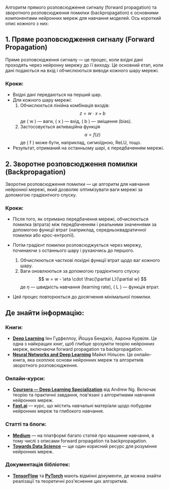 Алгоритм прямого розповсюдження сигналу (forward propagation) та зворотного розповсюдження помилки (backpropagation) є основними компонентами нейронних мереж для навчання моделей. Ось короткий опис кожного з них:

## 1. Пряме розповсюдження сигналу (Forward Propagation)
Пряме розповсюдження сигналу — це процес, коли вхідні дані проходять через нейронну мережу до її виходу. Це основний етап, коли дані подаються на вхід і обчислюються виводи кожного шару мережі.

### Кроки:
- Вхідні дані передаються на перший шар.
- Для кожного шару мережі:
  1. Обчислюється лінійна комбінація входів: 
     $$ z = w \cdot x + b $$ 
     де \( w \) — ваги, \( x \) — вхід, \( b \) — зміщення (bias).
  2. Застосовується активаційна функція 
     $$ a = f(z) $$ 
     де \( f \) може бути, наприклад, сигмоїдною, ReLU, тощо.
- Результат, отриманий на останньому шарі, є передбаченням мережі.

## 2. Зворотне розповсюдження помилки (Backpropagation)
Зворотне розповсюдження помилки — це алгоритм для навчання нейронної мережі, який дозволяє оптимізувати ваги мережі за допомогою градієнтного спуску.

### Кроки:
- Після того, як отримано передбачення мережі, обчислюється помилка (втрата) між передбаченням і реальними значеннями за допомогою функції втрат (наприклад, середньоквадратичної помилки або крос-ентропії).
- Потім градієнт помилки розповсюджується через мережу, починаючи з останнього шару і рухаючись до першого.
  1. Обчислюються часткові похідні функції втрат щодо ваг кожного шару.
  2. Ваги оновлюються за допомогою градієнтного спуску: 
     $$ w = w - \eta \cdot \frac{\partial L}{\partial w} $$ 
де $\eta$ — швидкість навчання (learning rate), \( L \) — функція втрат.

- Цей процес повторюється до досягнення мінімальної помилки.

## Де знайти інформацію:

### Книги:
- **[Deep Learning](https://www.deeplearningbook.org/)** Іен Гудфеллоу, Йошуа Бенджіо, Аарона Курвіля. Це одна з найкращих книг, щоб глибше зрозуміти теорію нейронних мереж, включаючи forward propagation та backpropagation.
- **[Neural Networks and Deep Learning](http://neuralnetworksanddeeplearning.com/)** Майкл Нільсен. Це онлайн-книга, яка охоплює основи нейронних мереж та алгоритмів зворотного розповсюдження.

### Онлайн-курси:
- **[Coursera — Deep Learning Specialization](https://www.coursera.org/specializations/deep-learning)** від Andrew Ng. Включає теорію та практичні завдання, пов'язані з алгоритмами навчання нейронних мереж.
- **[Fast.ai](https://www.fast.ai/)** — курс, що містить навчальні матеріали щодо побудови нейронних мереж та глибокого навчання.

### Статті та блоги:
- **[Medium](https://medium.com/)** — на платформі багато статей про машинне навчання, в тому числі з описами forward propagation та backpropagation.
- **[Towards Data Science](https://towardsdatascience.com/)** — ще один корисний ресурс для розуміння нейронних мереж.

### Документація бібліотек:
- **[TensorFlow](https://www.tensorflow.org/)** та **[PyTorch](https://pytorch.org/)** мають відмінні документи, де можна знайти реалізації та теоретичні роз'яснення цих алгоритмів.
